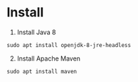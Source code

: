 # Install 
1. Install Java 8
```
sudo apt install openjdk-8-jre-headless 
```
2. Install Apache Maven
```
sudo apt install maven
```